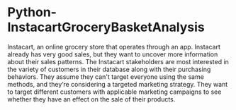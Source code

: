 # Python-InstacartGroceryBasketAnalysis
Instacart, an online grocery store
that operates through an app. Instacart already has very good sales, but they
want to uncover more information about their sales patterns.
The Instacart stakeholders are most interested in the variety of customers in their database
along with their purchasing behaviors. They assume they can't target everyone using the
same methods, and they’re considering a targeted marketing strategy. They want to target
different customers with applicable marketing campaigns to see whether they have an effect
on the sale of their products.
